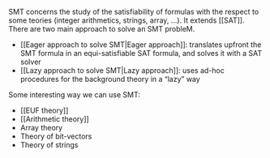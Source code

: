 SMT concerns the study of the satisfiability of formulas with the respect to some teories (integer arithmetics, strings, array, ...).
It extends [[SAT]]. 
There are two main approach to solve an SMT probleM.
- [[Eager approach to solve SMT|Eager approach]]: translates upfront the SMT formula in an equi-satisfiable SAT formula, and solves it with a SAT solver
- [[Lazy approach to solve SMT|Lazy approach]]: uses ad-hoc procedures for the background theory in a “lazy” way

Some interesting way we can use SMT:
- [[EUF theory]]
- [[Arithmetic theory]]
- Array theory
- Theory of bit-vectors
- Theory of strings